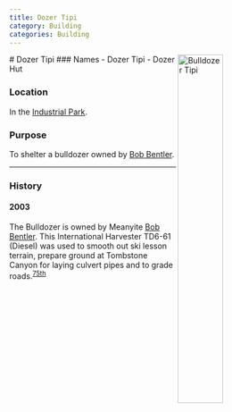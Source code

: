 ```yaml
---
title: Dozer Tipi
category: Building
categories: Building
---
```

<img src="/img/2020-Dozer-Tipi.jpeg" style="width: 40%;" alt="Bulldozer Tipi" align="right">
# Dozer Tipi
### Names
- Dozer Tipi
- Dozer Hut

### Location
In the [Industrial Park](Industrial-Park).

### Purpose
To shelter a bulldozer owned by [Bob Bentler](/Person/Bob-Bentler).

---
### History

#### 2003

The Bulldozer is owned by Meanyite [Bob Bentler](/Person/Bob-Bentler). This International Harvester TD6-61 (Diesel) was used to smooth out ski lesson terrain, prepare ground at Tombstone Canyon for laying culvert pipes and to grade roads.<sup>[75th][]</sup>


[75th]: /Event/Anniversary#75th